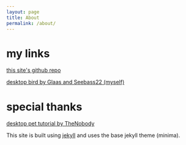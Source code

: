 ```yaml
---
layout: page
title: About
permalink: /about/
---
```

# my links
[this site's github repo](https://github.com/Seebass22/python-desktop-pet-tutorial)

[desktop bird by Glaas and Seebass22 (myself)](https://seebass22.itch.io/desktop-bird)

# special thanks
[desktop pet tutorial by TheNobody](https://medium.com/analytics-vidhya/create-your-own-desktop-pet-with-python-5b369be18868)

This site is built using [jekyll](https://jekyllrb.com/) and uses the base jekyll theme (minima).
